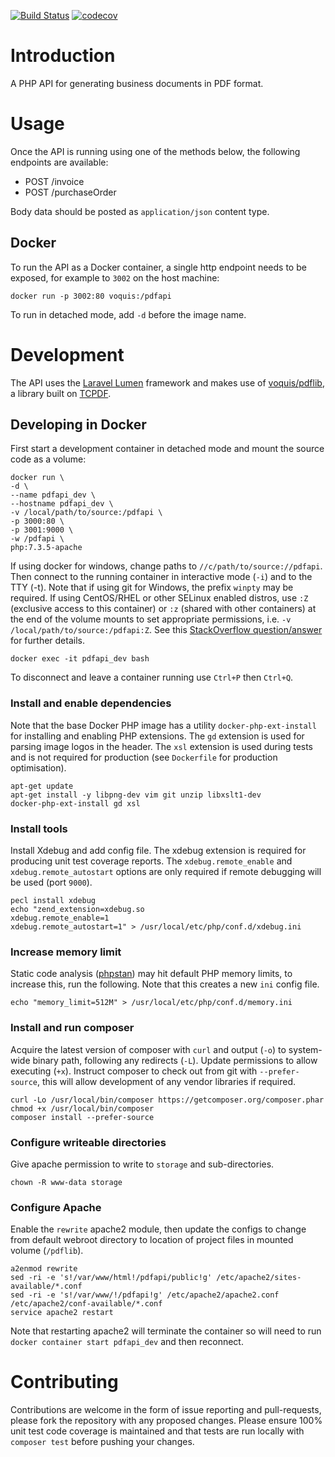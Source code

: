 [![Build Status](https://travis-ci.org/voquis/pdfapi.svg?branch=master)](https://travis-ci.org/voquis/pdfapi) [![codecov](https://codecov.io/gh/voquis/pdfapi/branch/master/graph/badge.svg)](https://codecov.io/gh/voquis/pdfapi)

# Introduction
A PHP API for generating business documents in PDF format.

# Usage
Once the API is running using one of the methods below, the following endpoints are available:
- POST /invoice
- POST /purchaseOrder

Body data should be posted as ```application/json``` content type.

## Docker
To run the API as a Docker container, a single http endpoint needs to be exposed, for example to ```3002``` on the host machine:
```
docker run -p 3002:80 voquis:/pdfapi
```
To run in detached mode, add ```-d``` before the image name.

# Development
The API uses the [Laravel Lumen](https://lumen.laravel.com/docs) framework and makes use of [voquis/pdflib](https://github.com/voquis/pdflib), a library built on [TCPDF](https://tcpdf.org).

## Developing in Docker
First start a development container in detached mode and mount the source code as a volume:
```
docker run \
-d \
--name pdfapi_dev \
--hostname pdfapi_dev \
-v /local/path/to/source:/pdfapi \
-p 3000:80 \
-p 3001:9000 \
-w /pdfapi \
php:7.3.5-apache
```
If using docker for windows, change paths to ```//c/path/to/source://pdfapi```.
Then connect to the running container in interactive mode (```-i```) and to the TTY (-t).  Note that if using git for Windows, the prefix ```winpty``` may be required.
If using CentOS/RHEL or other SELinux enabled distros, use ```:Z``` (exclusive access to this container) or ```:z``` (shared with other containers) at the end of the volume mounts to set appropriate permissions, i.e. ```-v /local/path/to/source:/pdfapi:Z```. See this [StackOverflow question/answer](https://stackoverflow.com/questions/35218194/what-is-z-flag-in-docker-containers-volumes-from-option) for further details.
```
docker exec -it pdfapi_dev bash
```
To disconnect and leave a container running use ```Ctrl+P``` then ```Ctrl+Q```.

### Install and enable dependencies
Note that the base Docker PHP image has a utility ```docker-php-ext-install``` for installing and enabling PHP extensions.  The ```gd``` extension is used for parsing image logos in the header.  The ```xsl``` extension is used during tests and is not required for production (see ```Dockerfile``` for production optimisation).
```
apt-get update
apt-get install -y libpng-dev vim git unzip libxslt1-dev
docker-php-ext-install gd xsl
```

### Install tools
Install Xdebug and add config file.  The xdebug extension is required for producing unit test coverage reports. The ```xdebug.remote_enable``` and ```xdebug.remote_autostart``` options are only required if remote debugging will be used (port ```9000```).
```
pecl install xdebug
echo "zend_extension=xdebug.so
xdebug.remote_enable=1
xdebug.remote_autostart=1" > /usr/local/etc/php/conf.d/xdebug.ini
```

### Increase memory limit
Static code analysis ([phpstan](https://github.com/phpstan/phpstan)) may hit default PHP memory limits, to increase this, run the following. Note that this creates a new ```ini``` config file.
```
echo "memory_limit=512M" > /usr/local/etc/php/conf.d/memory.ini
```

### Install and run composer
Acquire the latest version of composer with ```curl``` and output (```-o```) to system-wide binary path, following any redirects (```-L```).  Update permissions to allow executing (```+x```).  Instruct composer to check out from git with ```--prefer-source```, this will allow development of any vendor libraries if required.
```
curl -Lo /usr/local/bin/composer https://getcomposer.org/composer.phar
chmod +x /usr/local/bin/composer
composer install --prefer-source
```

### Configure writeable directories
Give apache permission to write to ```storage``` and sub-directories.
```
chown -R www-data storage
```

### Configure Apache
Enable the ```rewrite``` apache2 module, then update the configs to change from default webroot directory to location of project files in mounted volume (```/pdflib```).
```
a2enmod rewrite
sed -ri -e 's!/var/www/html!/pdfapi/public!g' /etc/apache2/sites-available/*.conf
sed -ri -e 's!/var/www/!/pdfapi!g' /etc/apache2/apache2.conf /etc/apache2/conf-available/*.conf
service apache2 restart
```
Note that restarting apache2 will terminate the container so will need to run ```docker container start pdfapi_dev``` and then reconnect.

# Contributing
Contributions are welcome in the form of issue reporting and pull-requests, please fork the repository with any proposed changes.  Please ensure 100% unit test code coverage is maintained and that tests are run locally with ```composer test``` before pushing your changes.
